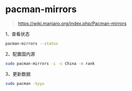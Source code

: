 # pacman-mirrors

> https://wiki.manjaro.org/index.php/Pacman-mirrors

1、查看状态

```sh
pacman-mirrors --status
```

2、配置国内源

```sh
sudo pacman-mirrors -i -c China -m rank
```

3、更新数据

```sh
sudo pacman -Syyu
```
